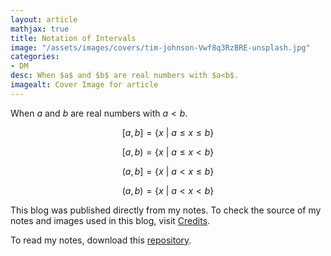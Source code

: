 ```yaml
---
layout: article
mathjax: true
title: Notation of Intervals
image: "/assets/images/covers/tim-johnson-Vwf8q3RzBRE-unsplash.jpg"
categories:
- DM
desc: When $a$ and $b$ are real numbers with $a<b$. 
imagealt: Cover Image for article
---
```


When $a$ and $b$ are real numbers with $a<b$.

































































































































































































































































































































































































$$[a, b] = \{ x\ |\ a \le x \le b \}$$
































































































































































































































































































































































































$$[a, b) = \{ x\ |\ a \le x < b \}$$
































































































































































































































































































































































































$$(a, b] = \{ x\ |\ a < x \le b \}$$
































































































































































































































































































































































































$$(a, b) = \{ x\ |\ a < x < b \}$$

































































































































































































































































































































































































This blog was published directly from my notes.
To check the source of my notes and images used in this blog, visit <a href="/credits.html" target="_blank">Credits</a>.

To read my notes, download this <a href="https://github.com/bovem/CS" target="blank">repository</a>.